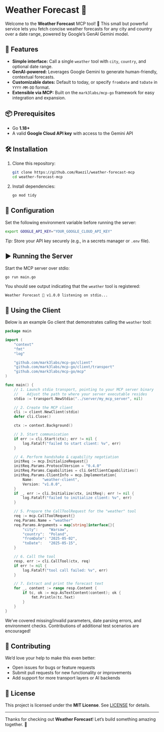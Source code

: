 # Weather Forecast 🚀

Welcome to the **Weather Forecast** MCP tool! 🎉 This small but powerful service lets you fetch concise weather forecasts for any city and country over a date range, powered by Google’s GenAI Gemini model.

## 🚀 Features

* **Simple interface:** Call a single `weather` tool with `city`, `country`, and optional date range.
* **GenAI-powered:** Leverages Google Gemini to generate human-friendly, contextual forecasts.
* **Customizable dates:** Default to today, or specify `fromDate` and `toDate` in `YYYY-MM-DD` format.
* **Extensible via MCP:** Built on the `mark3labs/mcp-go` framework for easy integration and expansion.

## 📦 Prerequisites

* Go **1.18+**
* A valid **Google Cloud API key** with access to the Gemini API

## 🛠 Installation

1. Clone this repository:

   ```bash
   git clone https://github.com/Raezil/weather-forecast-mcp
   cd weather-forecast-mcp
   ```
2. Install dependencies:

   ```bash
   go mod tidy
   ```

## 🔧 Configuration

Set the following environment variable before running the server:

```bash
export GOOGLE_API_KEY="YOUR_GOOGLE_CLOUD_API_KEY"
```

*Tip:* Store your API key securely (e.g., in a secrets manager or `.env` file).

## ▶️ Running the Server

Start the MCP server over stdio:

```bash
go run main.go
```

You should see output indicating that the `weather` tool is registered:

```
Weather Forecast 🚀 v1.0.0 listening on stdio...
```

## 💬 Using the Client

Below is an example Go client that demonstrates calling the `weather` tool:

```go
package main

import (
	"context"
	"fmt"
	"log"

	"github.com/mark3labs/mcp-go/client"
	"github.com/mark3labs/mcp-go/client/transport"
	"github.com/mark3labs/mcp-go/mcp"
)

func main() {
	// 1. Launch stdio transport, pointing to your MCP server binary
	//    Adjust the path to where your server executable resides
	stdio := transport.NewStdio("../server/my_mcp_server", nil)

	// 2. Create the MCP client
	cli := client.NewClient(stdio)
	defer cli.Close()

	ctx := context.Background()

	// 3. Start communication
	if err := cli.Start(ctx); err != nil {
		log.Fatalf("failed to start client: %v", err)
	}

	// 4. Perform handshake & capability negotiation
	initReq := mcp.InitializeRequest{}
	initReq.Params.ProtocolVersion = "0.4.0"
	initReq.Params.Capabilities = cli.GetClientCapabilities()
	initReq.Params.ClientInfo = mcp.Implementation{
		Name:    "weather-client",
		Version: "v1.0.0",
	}
	if _, err := cli.Initialize(ctx, initReq); err != nil {
		log.Fatalf("failed to initialize client: %v", err)
	}

	// 5. Prepare the CallToolRequest for the "weather" tool
	req := mcp.CallToolRequest{}
	req.Params.Name = "weather"
	req.Params.Arguments = map[string]interface{}{
		"city":     "Warsaw",
		"country":  "Poland",
		"fromDate": "2025-05-02",
		"toDate":   "2025-05-15",
	}

	// 6. Call the tool
	resp, err := cli.CallTool(ctx, req)
	if err != nil {
		log.Fatalf("tool call failed: %v", err)
	}

	// 7. Extract and print the forecast text
	for _, content := range resp.Content {
		if tc, ok := mcp.AsTextContent(content); ok {
			fmt.Println(tc.Text)
		}
	}
}

```

We’ve covered missing/invalid parameters, date parsing errors, and environment checks. Contributions of additional test scenarios are encouraged!

## 🤝 Contributing

We’d love your help to make this even better:

* Open issues for bugs or feature requests
* Submit pull requests for new functionality or improvements
* Add support for more transport layers or AI backends

## 📝 License

This project is licensed under the **MIT License**. See [LICENSE](LICENSE) for details.

---

Thanks for checking out **Weather Forecast**! Let’s build something amazing together. 🌟
